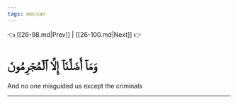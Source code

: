 ```yaml
---
tags: meccan
---
```


👈 [[26-98.md|Prev]] | [[26-100.md|Next]] 👉

# وَمَآ أَضَلَّنَآ إِلَّا ٱلۡمُجۡرِمُونَ

And no one misguided us except the criminals

---

